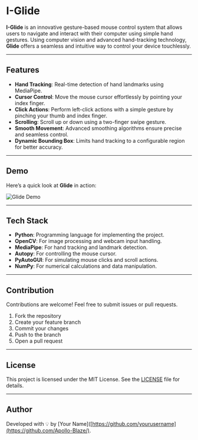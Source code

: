 # I-Glide
**I-Glide** is an innovative gesture-based mouse control system that allows users to navigate and interact with their computer using simple hand gestures. Using computer vision and advanced hand-tracking technology, **Glide** offers a seamless and intuitive way to control your device touchlessly.

---

## Features

- **Hand Tracking**: Real-time detection of hand landmarks using MediaPipe.  
- **Cursor Control**: Move the mouse cursor effortlessly by pointing your index finger.  
- **Click Actions**: Perform left-click actions with a simple gesture by pinching your thumb and index finger.  
- **Scrolling**: Scroll up or down using a two-finger swipe gesture.  
- **Smooth Movement**: Advanced smoothing algorithms ensure precise and seamless control.  
- **Dynamic Bounding Box**: Limits hand tracking to a configurable region for better accuracy.

---

## Demo

Here’s a quick look at **Glide** in action:

![Glide Demo](path/to/demo.gif)

---

## Tech Stack

- **Python**: Programming language for implementing the project.  
- **OpenCV**: For image processing and webcam input handling.  
- **MediaPipe**: For hand tracking and landmark detection.  
- **Autopy**: For controlling the mouse cursor.  
- **PyAutoGUI**: For simulating mouse clicks and scroll actions.  
- **NumPy**: For numerical calculations and data manipulation.  

---

## Contribution

Contributions are welcome! Feel free to submit issues or pull requests.

1. Fork the repository  
2. Create your feature branch 
3. Commit your changes 
4. Push to the branch 
5. Open a pull request  

---

## License

This project is licensed under the MIT License. See the [LICENSE](LICENSE) file for details.

---

## Author

Developed with 💡 by [Your Name]([https://github.com/yourusername](https://github.com/Apollo-Blaze/).  
